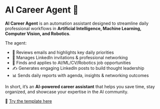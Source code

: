 # AI Career Agent 🚀  

**AI Career Agent** is an automation assistant designed to streamline daily professional workflows in **Artificial Intelligence, Machine Learning, Computer Vision, and Robotics**.  

The agent:  
- 📩 Reviews emails and highlights key daily priorities  
- 🤝 Manages LinkedIn invitations & professional networking  
- 💼 Finds and applies to AI/ML/CV/Robotics job opportunities  
- ✍️ Generates engaging LinkedIn posts to build thought leadership  
- 📊 Sends daily reports with agenda, insights & networking outcomes  

In short, it’s an **AI-powered career assistant** that helps you save time, stay organized, and showcase your expertise in the AI community.  

🔗 [Try the template here](https://chat.lindy.ai/home/?templateId=68a5882d48e905b2c47025f1)  
